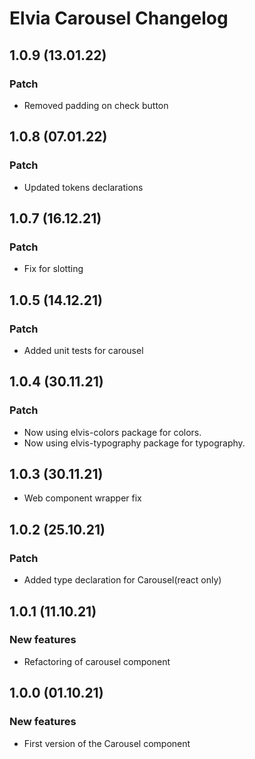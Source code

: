 # Elvia Carousel Changelog

## 1.0.9 (13.01.22)

### Patch

- Removed padding on check button

## 1.0.8 (07.01.22)

### Patch

- Updated tokens declarations

## 1.0.7 (16.12.21)

### Patch

- Fix for slotting

## 1.0.5 (14.12.21)

### Patch

- Added unit tests for carousel

## 1.0.4 (30.11.21)

### Patch

- Now using elvis-colors package for colors.
- Now using elvis-typography package for typography.

## 1.0.3 (30.11.21)

- Web component wrapper fix

## 1.0.2 (25.10.21)

### Patch

- Added type declaration for Carousel(react only)

## 1.0.1 (11.10.21)

### New features

- Refactoring of carousel component

## 1.0.0 (01.10.21)

### New features

- First version of the Carousel component
